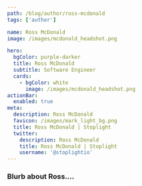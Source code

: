 ```yaml
---
path: /blog/author/ross-mcdonald
tags: ['author']

name: Ross McDonald
image: /images/mcdonald_headshot.png

hero:
  bgColor: purple-darker
  title: Ross McDonald
  subtitle: Software Engineer
  cards:
    - bgColor: white
      image: /images/mcdonald_headshot.png
actionBar:
  enabled: true
meta:
  description: Ross McDonald
  favicon: /images/mark_light_bg.png
  title: Ross McDonald | Stoplight
  twitter:
    description: Ross McDonald
    title: Ross McDonald | Stoplight
    username: '@stoplightio'
---
```


### Blurb about Ross....
